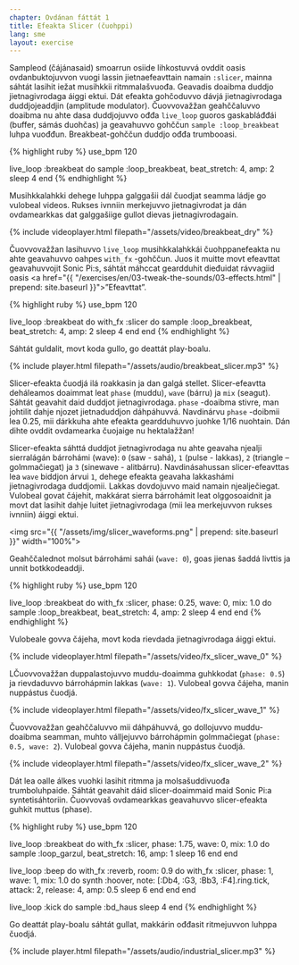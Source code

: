 ```yaml
---
chapter: Ovdánan fáttát 1
title: Efeakta Slicer (čuohppi)
lang: sme
layout: exercise
---
```


Sampleod (čájánasaid) smoarrun osiide lihkostuvvá ovddit oasis ovdanbuktojuvvon vuogi lassin  jietnaefeavttain namain `:slicer`, mainna sáhtát lasihit iežat musihkkii ritmmalašvuođa. Geavadis doaibma duddjo jietnagivrodaga áiggi ektui. Dát efeakta gohčoduvvo dávjá jietnagivrodaga duddjojeaddjin (amplitude modulator). Čuovvovažžan geahččaluvvo doaibma nu ahte dasa duddjojuvvo ođđa `live_loop` guoros gaskabláđđái (buffer, sámás duohčas) ja geavahuvvo gohččun `sample :loop_breakbeat`
luhpa vuođđun. Breakbeat-gohččun duddjo ođđa trumbooasi.

{% highlight ruby %}
use_bpm 120

live_loop :breakbeat do
  sample :loop_breakbeat, beat_stretch: 4, amp: 2
  sleep 4
end
{% endhighlight %}

Musihkkalahkki dehege luhppa galggašii dál čuodjat seamma ládje go vulobeal videos. Rukses ivnniin merkejuvvo jietnagivrodat ja dán ovdamearkkas dat galggašiige gullot dievas jietnagivrodagain.  

{% include videoplayer.html filepath="/assets/video/breakbeat_dry" %}

Čuovvovažžan lasihuvvo `live_loop` musihkkalahkkái čuohppanefeakta nu ahte geavahuvvo oahpes `with_fx` -gohččun. Juos it muitte movt efeavttat geavahuvvojit Sonic Pi:s, sáhtát máhccat geardduhit dieđuidat rávvagiid oasis <a href="{{ "/exercises/en/03-tweak-the-sounds/03-effects.html" | prepend: site.baseurl }}">”Efeavttat”</a>.

{% highlight ruby %}
use_bpm 120

live_loop :breakbeat do
  with_fx :slicer do
    sample :loop_breakbeat, beat_stretch: 4, amp: 2
    sleep 4
  end
end
{% endhighlight %}

Sáhtát guldalit, movt koda gullo, go deattát play-boalu. 

{% include player.html filepath="/assets/audio/breakbeat_slicer.mp3" %}

Slicer-efeakta čuodjá ilá roakkasin ja dan galgá stellet. Slicer-efeavtta deháleamos doaimmat leat `phase` (muddu), `wave` (bárru) ja `mix` (seagut). Sáhtát geavahit daid duddjot jietnagivrodaga. `phase` -doaibma stivre, man johtilit dahje njozet jietnaduddjon dáhpáhuvvá. Navdinárvu `phase` -doibmii lea 0.25, mii dárkkuha ahte efeakta geardduhuvvo juohke 1/16 nuohtain. Dán dihte ovddit ovdamearka čuojaige nu hektalažžan!  

Slicer-efeakta sáhttá duddjot jietnagivrodaga nu ahte geavaha njealji sierralágán bárrohámi (wave): `0` (saw - sahá), `1` (pulse - lakkas), `2` (triangle – golmmačiegat) ja `3` (sinewave - alitbárru). Navdinásahussan slicer-efeavttas lea `wave` biddjon árvui `1`, dehege efeakta geavaha lakkashámi jietnagivrodaga duddjomii. Lakkas dovdojuvvo maid namain njealječiegat. Vulobeal govat čájehit, makkárat sierra bárrohámit leat olggosoaidnit ja movt dat lasihit dahje luitet jietnagivrodaga (mii lea merkejuvvon rukses ivnniin) áiggi ektui.

<img src="{{ "/assets/img/slicer_waveforms.png" | prepend: site.baseurl }}" width="100%">

Geahččalednot molsut bárrohámi sahái (`wave: 0`), goas jienas šaddá livttis ja unnit botkkodeaddji.

{% highlight ruby %}
use_bpm 120

live_loop :breakbeat do
  with_fx :slicer, phase: 0.25, wave: 0, mix: 1.0 do
    sample :loop_breakbeat, beat_stretch: 4, amp: 2
    sleep 4
  end
end
{% endhighlight %}

Vulobeale govva čájeha, movt koda rievdada jietnagivrodaga áiggi ektui. 

{% include videoplayer.html filepath="/assets/video/fx_slicer_wave_0" %}

LČuovvovažžan duppalastojuvvo muddu-doaimma guhkkodat (`phase: 0.5`) ja rievdaduvvo bárrohápmin lakkas (`wave: 1`). Vulobeal govva čájeha, manin nuppástus čuodjá.

{% include videoplayer.html filepath="/assets/video/fx_slicer_wave_1" %}

Čuovvovažžan geahččaluvvo mii dáhpáhuvvá, go dollojuvvo muddu-doaibma seamman, muhto válljejuvvo bárrohápmin golmmačiegat (`phase: 0.5, wave: 2`). Vulobeal govva čájeha, manin nuppástus čuodjá.

{% include videoplayer.html filepath="/assets/video/fx_slicer_wave_2" %}

Dát lea oalle álkes vuohki lasihit ritmma ja molsašuddivuođa trumboluhpaide. Sáhtát geavahit dáid slicer-doaimmaid maid Sonic Pi:a syntetisáhtoriin. Čuovvovaš ovdamearkkas geavahuvvo slicer-efeakta guhkit muttus (phase).

{% highlight ruby %}
use_bpm 120

live_loop :breakbeat do
  with_fx :slicer, phase: 1.75, wave: 0, mix: 1.0 do
    sample :loop_garzul, beat_stretch: 16, amp: 1
    sleep 16
  end
end

live_loop :beep do
  with_fx :reverb, room: 0.9 do
    with_fx :slicer, phase: 1, wave: 1, mix: 1.0 do
      synth :hoover, note: [:Db4, :G3, :Bb3, :F4].ring.tick, attack: 2, release: 4, amp: 0.5
      sleep 6
    end
  end
end

live_loop :kick do
  sample :bd_haus
  sleep 4
end
{% endhighlight %}

Go deattát play-boalu sáhtát gullat, makkárin ođđasit ritmejuvvon luhppa čuodjá.

{% include player.html filepath="/assets/audio/industrial_slicer.mp3" %}

